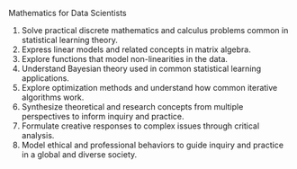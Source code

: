 Mathematics for Data Scientists

1. Solve practical discrete mathematics and calculus problems common in statistical learning theory.
2. Express linear models and related concepts in matrix algebra.
3. Explore functions that model non-linearities in the data.
4. Understand Bayesian theory used in common statistical learning applications.
5. Explore optimization methods and understand how common iterative algorithms work.
6. Synthesize theoretical and research concepts from multiple perspectives to inform inquiry and
practice.
7. Formulate creative responses to complex issues through critical analysis.
8. Model ethical and professional behaviors to guide inquiry and practice in a global and diverse
society.

